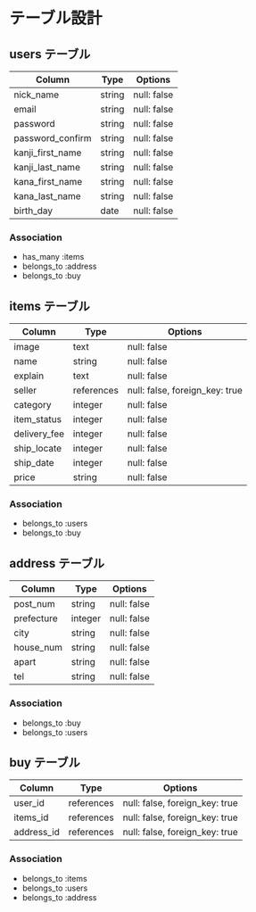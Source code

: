 # テーブル設計

## users テーブル

| Column            | Type    | Options     |
| ----------------- | ------- | ----------- |
| nick_name         | string  | null: false |
| email             | string  | null: false |
| password          | string  | null: false |
| password_confirm  | string  | null: false |
| kanji_first_name  | string  | null: false |
| kanji_last_name   | string  | null: false |
| kana_first_name   | string  | null: false |
| kana_last_name    | string  | null: false |
| birth_day         | date    | null: false |

### Association
- has_many :items
- belongs_to :address
- belongs_to :buy

## items テーブル

| Column        | Type       | Options     |
| ------------- | ---------- | ----------- |
| image         | text       | null: false |
| name          | string     | null: false |
| explain       | text       | null: false |
| seller        | references | null: false, foreign_key: true |
| category      | integer    | null: false |
| item_status   | integer    | null: false |
| delivery_fee  | integer    | null: false |
| ship_locate   | integer    | null: false |
| ship_date     | integer    | null: false |
| price         | string     | null: false |

### Association
- belongs_to :users
- belongs_to :buy

## address テーブル

| Column       | Type       | Options     |
| ------------ | ---------- | ----------- |
| post_num     | string     | null: false |
| prefecture   | integer    | null: false |
| city         | string     | null: false |
| house_num    | string     | null: false |
| apart        | string     | null: false |
| tel          | string     | null: false |

### Association

- belongs_to :buy
- belongs_to :users

## buy テーブル

| Column     | Type       | Options     |
| ---------- | ---------- | ----------- |
| user_id    | references | null: false, foreign_key: true |
| items_id   | references | null: false, foreign_key: true |
| address_id | references | null: false, foreign_key: true |

### Association

- belongs_to :items
- belongs_to :users
- belongs_to :address